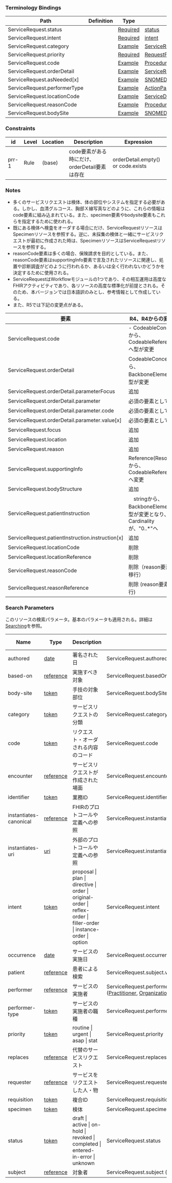 ### Terminology Bindings

| Path | Definition | Type | Reference |
| --- | --- | --- | --- |
| ServiceRequest.status |  | [Required](http://hl7.org/fhir/R4/terminologies.html#required) | [status](http://hl7.org/fhir/R4/valueset-request-status.html) |
| ServiceRequest.intent |  | [Required](http://hl7.org/fhir/R4/terminologies.html#required) | [intent](http://hl7.org/fhir/R4/valueset-request-intent.html) |
| ServiceRequest.category |  | [Example](http://hl7.org/fhir/R4/terminologies.html#example) | [ServiceRequestCategoryCodes](http://hl7.org/fhir/R4/valueset-servicerequest-category.html) |
| ServiceRequest.priority |  | [Required](http://hl7.org/fhir/R4/terminologies.html#required) | [RequestPriority](http://hl7.org/fhir/R4/valueset-request-priority.html) |
| ServiceRequest.code |  | [Example](http://hl7.org/fhir/R4/terminologies.html#example) | [ProcedureCodes(SNOMEDCT)](http://hl7.org/fhir/R4/valueset-procedure-code.html) |
| ServiceRequest.orderDetail |  | [Example](http://hl7.org/fhir/R4/terminologies.html#example) | [ServiceRequestOrderDetailsCodes](http://hl7.org/fhir/R4/valueset-servicerequest-orderdetail.html) |
| ServiceRequest.asNeeded[x] |  | [Example](http://hl7.org/fhir/R4/terminologies.html#example) | [SNOMEDCTMedicationAsNeededReasonCodes](http://hl7.org/fhir/R4/valueset-medication-as-needed-reason.html) |
| ServiceRequest.performerType |  | [Example](http://hl7.org/fhir/R4/terminologies.html#example) | [ActionParticipantRole](http://terminology.hl7.org/3.1.0/ValueSet-action-participant-role.html) |
| ServiceRequest.locationCode |  | [Example](http://hl7.org/fhir/R4/terminologies.html#example) | [ServiceDeliveryLocationRoleType](http://terminology.hl7.org/3.1.0/ValueSet-v3-ServiceDeliveryLocationRoleType.html) |
| ServiceRequest.reasonCode |  | [Example](http://hl7.org/fhir/R4/terminologies.html#example) | [ProcedureReasonCodes](http://hl7.org/fhir/R4/valueset-procedure-reason.html) |
| ServiceRequest.bodySite |  | [Example](http://hl7.org/fhir/R4/terminologies.html#example) | [SNOMEDCTBodyStructures](http://hl7.org/fhir/R4/valueset-body-site.html) |


### Constraints

| id | Level | Location | Description | Expression |
| --- | --- | --- | --- | --- |
| prr-1 | Rule | (base) | code要素がある時にだけ、orderDetail要素は存在 | orderDetail.empty() or code.exists |


### Notes

- 多くのサービスリクエストは検体、体の部位やシステムを指定する必要がある。しかし、血清グルコース、胸部Ｘ線写真などのように、これらの情報はcode要素に組み込まれている。また、specimen要素やbodysite要素もこれらを指定するために使われる。
- 既にある検体へ検査をオーダする場合にだけ、ServiceRequestリソースはSpecimenリソースを参照する。逆に、未採集の検体と一緒にサービスリクエストが最初に作成された時は、SpecimenリソースはServiceRequestリソースを参照する。
- reasonCode要素は多くの場合、保険請求を目的としている。また、reasonCode要素はsupportingInfo要素で言及されたリソースに関連し、処置や診断調査がどのように行われるか、あるいは全く行われないかどうかを決定するために使用される。
- ServiceRequestはWorkflowモジュールの1つであり、その相互運用は高度なFHIRアクティビティであり、各リソースの高度な標準化が前提とされる。そのため、本バージョンでは日本語訳のみとし、参考情報として作成している。
- また、R5では下記の変更点がある。

| 要素 | R4、R4からの変更点 |
| --- | --- |
| ServiceRequest.code | - CodeableConceptから、CodeableReferenceへ型が変更 |
| ServiceRequest.orderDetail | CodeableConceptから、BackboneElementへ型が変更 |
| ServiceRequest.orderDetail.parameterFocus | 追加 |
| ServiceRequest.orderDetail.parameter | 必須の要素として追加 |
| ServiceRequest.orderDetail.parameter.code | 必須の要素として追加 |
| ServiceRequest.orderDetail.parameter.value[x] | 必須の要素として追加 |
| ServiceRequest.focus | 追加 |
| ServiceRequest.location | 追加 |
| ServiceRequest.reason | 追加 |
| ServiceRequest.supportingInfo | Reference(Resource)から、CodeableReferenceへ変更 |
| ServiceRequest.bodyStructure | 追加 |
| ServiceRequest.patientInstruction |　stringから、BackboneElementへ型が変更となり、Cardinalityが、"0..*"へ |
| ServiceRequest.patientInstruction.instruction[x] | 追加 |
| ServiceRequest.locationCode | 削除 |
| ServiceRequest.locationReference | 削除 |
| ServiceRequest.reasonCode | 削除（reason要素へ移行）|
| ServiceRequest.reasonReference | 削除 (reason要素へ移行) |

### Search Parameters

このリソースの検索パラメータ。基本のパラメータも適用される。詳細は[Searching](http://hl7.org/fhir/R4/search.html)を参照。

| Name | Type | Description | Expression | In Common |
| --- | --- | --- | --- | --- |
| authored | [date](http://hl7.org/fhir/R4/search.html#date) | 署名された日 | ServiceRequest.authoredOn | |
| based-on | [reference](http://hl7.org/fhir/R4/search.html#reference) | 実施すべき対象 | ServiceRequest.basedOn ([CarePlan](http://hl7.org/fhir/R4/careplan.html), [MedicationRequest](http://hl7.org/fhir/R4/medicationrequest.html), [ServiceRequest](http://hl7.org/fhir/R4/servicerequest.html)) | |
| body-site |[token](http://hl7.org/fhir/R4/search.html#token) | 手技の対象部位 | ServiceRequest.bodySite |
| category | [token](http://hl7.org/fhir/R4/search.html#token) | サービスリクエストの分類 | ServiceRequest.category |
| code | [token](http://hl7.org/fhir/R4/search.html#token) | リクエスト・オーダされる内容のコード | ServiceRequest.code |
| encounter | [reference](http://hl7.org/fhir/R4/search.html#reference) | サービスリクエストが作成された場面 | ServiceRequest.encounter ([Encounter](http://hl7.org/fhir/R4/encounter.html)) | |
| identifier | [token](http://hl7.org/fhir/R4/search.html#token) | 業務ID | ServiceRequest.identifier |
| instantiates-canonical | [reference](http://hl7.org/fhir/R4/search.html#reference) | FHIRのプロトコールや定義への参照 | ServiceRequest.instantiatesCanonical ([PlanDefinition](http://hl7.org/fhir/R4/plandefinition.html), [ActivityDefinition](http://hl7.org/fhir/R4/activitydefinition.html)) | |
| instantiates-uri | [uri](http://hl7.org/fhir/R4/search.html#uri) | 外部のプロトコールや定義への参照 | ServiceRequest.instantiatesUri |
| intent | [token](http://hl7.org/fhir/R4/search.html#token) | proposal \| plan \| directive \| order \| original-order \| reflex-order \| filler-order \| instance-order \| option | ServiceRequest.intent |
| occurrence | [date](http://hl7.org/fhir/R4/search.html#date) | サービスの実施日 | ServiceRequest.occurrence |
| patient | [reference](http://hl7.org/fhir/R4/search.html#reference) | 患者による検索 | ServiceRequest.subject.where(resolve() is Patient) ([Patient](http://hl7.org/fhir/R4/patient.html)) |
| performer | [reference](http://hl7.org/fhir/R4/search.html#reference) | サービスの実施者 | ServiceRequest.performer ([Practitioner](http://hl7.org/fhir/R4/practitioner.html), [Organization](http://hl7.org/fhir/R4/organization.html), [CareTeam](http://hl7.org/fhir/R4/careteam.html), [Device](http://hl7.org/fhir/R4/device.html), [Patient](http://hl7.org/fhir/R4/patient.html), [HealthcareService](http://hl7.org/fhir/R4/healthcareservice.html), [PractitionerRole](http://hl7.org/fhir/R4/practitionerrole.html), [RelatedPerson](http://hl7.org/fhir/R4/relatedperson.html)) |
| performer-type | [token](http://hl7.org/fhir/R4/search.html#token) | サービスの実施者の職種 | ServiceRequest.performerType |
| priority | [token](http://hl7.org/fhir/R4/search.html#token) | routine \| urgent \| asap \| stat | ServiceRequest.priority |
| replaces | [reference](http://hl7.org/fhir/R4/search.html#reference) | 代替のサービスリクエスト | ServiceRequest.replaces ([ServiceRequest](http://hl7.org/fhir/R4/servicerequest.html)) |
| requester | [reference](http://hl7.org/fhir/R4/search.html#reference) | サービスをリクエストした人・物 | ServiceRequest.requester ([Practitioner](http://hl7.org/fhir/R4/practitioner.html), [Organization](http://hl7.org/fhir/R4/organization.html), [Device](http://hl7.org/fhir/R4/device.html), [Patient](http://hl7.org/fhir/R4/patient.html),  [PractitionerRole](http://hl7.org/fhir/R4/practitionerrole.html), [RelatedPerson](http://hl7.org/fhir/R4/relatedperson.html)) |
| requisition | [token](http://hl7.org/fhir/R4/search.html#token) | 複合ID | ServiceRequest.requisition |
| specimen | [token](http://hl7.org/fhir/R4/search.html#reference) | 検体 | ServiceRequest.specimen ([Specimen](http://hl7.org/fhir/R4/specimen.html)) |
| status | [token](http://hl7.org/fhir/R4/search.html#token) | draft \| active \| on-hold \| revoked \| completed \| entered-in-error \| unknown | ServiceRequest.status |
| subject | [reference](http://hl7.org/fhir/R4/search.html#reference) | 対象者 | ServiceRequest.subject ( [Group](http://hl7.org/fhir/R4/group.html), [Device](http://hl7.org/fhir/R4/device.html), [Patient](http://hl7.org/fhir/R4/patient.html), [Location](http://hl7.org/fhir/R4/location.html)) |